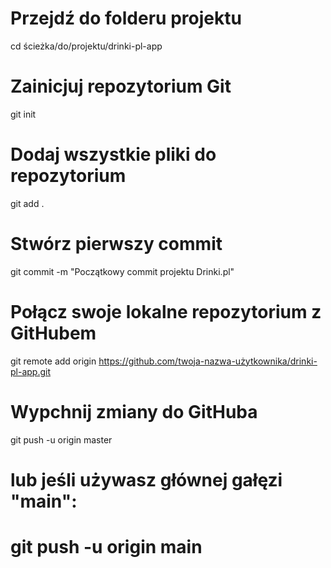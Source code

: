 # Przejdź do folderu projektu
cd ścieżka/do/projektu/drinki-pl-app

# Zainicjuj repozytorium Git
git init

# Dodaj wszystkie pliki do repozytorium
git add .

# Stwórz pierwszy commit
git commit -m "Początkowy commit projektu Drinki.pl"

# Połącz swoje lokalne repozytorium z GitHubem
git remote add origin https://github.com/twoja-nazwa-użytkownika/drinki-pl-app.git

# Wypchnij zmiany do GitHuba
git push -u origin master
# lub jeśli używasz głównej gałęzi "main":
# git push -u origin main
